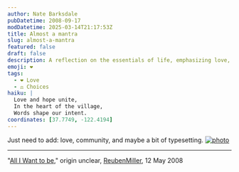 ```yaml
---
author: Nate Barksdale
pubDatetime: 2008-09-17
modDatetime: 2025-03-14T21:17:53Z
title: Almost a mantra
slug: almost-a-mantra
featured: false
draft: false
description: A reflection on the essentials of life, emphasizing love, community, and the beauty of typesetting in a world where these values matter.
emoji: ❤️
tags:
  - ❤️ Love
  - ⚖️ Choices
haiku: |
  Love and hope unite,  
  In the heart of the village,  
  Words shape our intent.
coordinates: [37.7749, -122.4194]
---
```


Just need to add: love, community, and maybe a bit of typesetting. [![photo](http://culture-making.com/media/picture_14.jpg)](http://reubenmiller.typepad.com/my_weblog/2008/05/all-i-want-to-b.html)

---

"[All I Want to be](http://web.archive.org/web/20210417205359/https://reubenmiller.typepad.com/my_weblog/2008/05/all-i-want-to-b.html)," origin unclear, [ReubenMiller](http://web.archive.org/web/20210417205359/https://reubenmiller.typepad.com/my_weblog/2008/05/all-i-want-to-b.html), 12 May 2008
